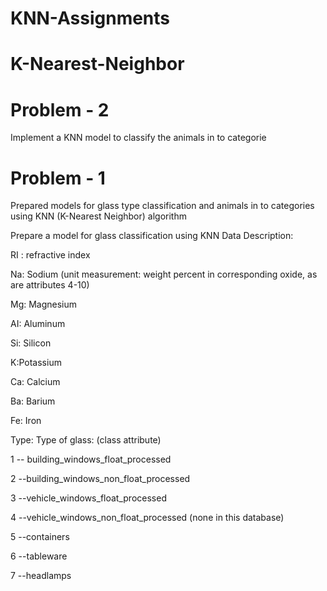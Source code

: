 # KNN-Assignments

# K-Nearest-Neighbor


# Problem - 2

Implement a KNN model to classify the animals in to categorie


# Problem - 1

Prepared models for glass type classification and animals in to categories using KNN (K-Nearest Neighbor) algorithm

Prepare a model for glass classification using KNN Data Description: 

RI : refractive index 

Na: Sodium (unit measurement: weight percent in corresponding oxide, as are attributes 4-10) 

Mg: Magnesium 

AI: Aluminum 

Si: Silicon 

K:Potassium 

Ca: Calcium 

Ba: Barium 

Fe: Iron

Type: Type of glass: (class attribute) 

1 -- building_windows_float_processed 

2 --building_windows_non_float_processed 

3 --vehicle_windows_float_processed 

4 --vehicle_windows_non_float_processed (none in this database) 

5 --containers 

6 --tableware 

7 --headlamps

